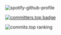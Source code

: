 ![spotify-github-profile](https://spotify-github-profile.vercel.app/api/view?uid=mikeowino&cover_image=true&theme=novatorem&bar_color=53b14f&bar_color_cover=false)


[![committers.top badge](https://user-badge.committers.top/kenya/MikeOwino.svg)](https://user-badge.committers.top/kenya/USERNAME)

![commits.top ranking](http://biego.tech/commits?user=MikeOwino&country=kenya)

